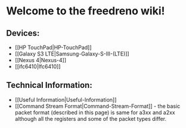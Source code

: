 # Welcome to the freedreno wiki!

## Devices: 
* [[HP TouchPad|HP-TouchPad]]
* [[Galaxy S3 LTE|Samsung-Galaxy-S-III-(LTE)]]
* [[Nexus 4|Nexus-4]]
* [[ifc6410|Ifc6410]]

## Technical Information:
* [[Useful Information|Useful-Information]]
* [[Command Stream Format|Command-Stream-Format]] - the basic packet format (described in this page) is same for a3xx and a2xx although all the registers and some of the packet types differ.

